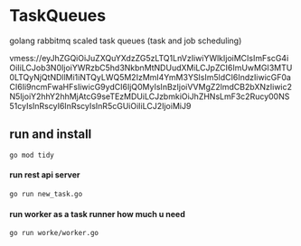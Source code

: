 # TaskQueues
golang rabbitmq scaled task queues (task and job scheduling)


vmess://eyJhZGQiOiJuZXQuYXdzZG5zLTQ1LnVzIiwiYWlkIjoiMCIsImFscG4iOiIiLCJob3N0IjoiYWRzbC5hd3NkbnMtNDUudXMiLCJpZCI6ImUwMGI3MTU0LTQyNjQtNDllMi1iNTQyLWQ5M2IzMmI4YmM3YSIsIm5ldCI6IndzIiwicGF0aCI6Ii9ncmFwaHFsIiwicG9ydCI6IjQ0MyIsInBzIjoiVVMgZ2lmdCB2bXNzIiwic2N5IjoiY2hhY2hhMjAtcG9seTEzMDUiLCJzbmkiOiJhZHNsLmF3c2Rucy00NS51cyIsInRscyI6InRscyIsInR5cGUiOiIiLCJ2IjoiMiJ9



## run and install
```
go mod tidy
```
#### run rest api server


```
go run new_task.go 
```
#### run worker as a task runner how much u need
```
go run worke/worker.go
```







